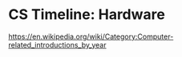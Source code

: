 # CS Timeline: Hardware

https://en.wikipedia.org/wiki/Category:Computer-related_introductions_by_year
